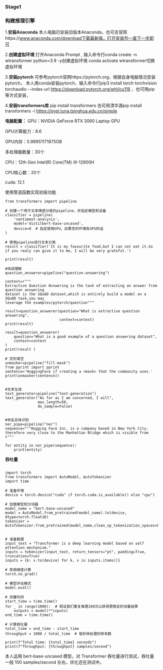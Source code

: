 ### Stage1

### 构建推理引擎

1.**安装Anaconda**
本人电脑已安装旧版本Anaconda，也可去官网https://www.anaconda.com/download下载最新版，打开安装包一直下一步即可

2.**创建虚拟环境**
打开Anaconda Prompt ,
输入命令行conda create -n wtransformer python=3.9 -y创建虚拟环境
conda activate wtransformer切换虚拟环境

3.**安装pytorch**
可参考pytorch官网https://pytorch.org，根据自身电脑情况安装pytorch，
本人用conda安装pytorch，输入命令行pip3 install torch torchvision torchaudio --index-url https://download.pytorch.org/whl/cu118
，也可用pip等方式安装，

4.**安装transformers库**
pip install transformers
也可用清华源pip install transformers -i https://pypi.tuna.tsinghua.edu.cn/simple


**电脑配置：**
GPU：NVIDIA GeForce RTX 3060 Laptop GPU

GPU计算能力：8.6

GPU内存：5.99951171875GB

多处理器数量：30个

CPU：12th Gen Intel(R) Core(TM) i9-12900H

CPU核心数：20个

cuda:  12.1



使用管道函数实现初级功能

```
from transformers import pipeline

# 创建一个用于文本情感分类的pipeline，并指定模型和设备
classifier = pipeline(
    'sentiment-analysis',
    model='distilbert-base-uncased',
    device=0  # 指定使用GPU，如果您的环境有GPU的话
)

# 使用pipeline进行文本分类
result = classifier('It is my favourite food,but I can not eat it.So if you realy can give it to me, I will be very grateful.')

print(result)

#阅读理解
question_answerer=pipeline("question-answering")

context=r"""
Extractive Question Answering is the task of extracting an answer from question answering
dataset is the SQuAD dataset,which is entirely build a model on a SQuAD task,you may 
leverage the examples/pytorch/question"""

result=question_answerer(question="What is extractive question answering",
                         context=context)
print(result)

result=question_answerer(
    question="What is a good example of a question answering dataset",
    context=context
)
print(result )

# 完形填空
unmasker=pipeline("fill-mask")
from pprint import pprint
sentence='HuggingFace if creating a <mask> that the community uses.'
print(unmasker(sentence))


#文本生成
text_generator=pipeline("text-generation")
text_generator("As far as I am concerned, I will",
               max_length=50,
               do_sample=False)


#命名实体识别
ner_pipe=pipeline("ner")
sequence="""Hugging Face Inc. is a company based in New York City.
therefore very close to the Manhattan Btidge which is visible from t"""

for entity in ner_pipe(sequence):
    print(entity)
```





**吞吐量**


```

import torch
from transformers import AutoModel, AutoTokenizer
import time

# 准备环境
device = torch.device("cuda" if torch.cuda.is_available() else "cpu")

# 加载模型和分词器
model_name = "bert-base-uncased"
model = AutoModel.from_pretrained(model_name).to(device, dtype=torch.float16)
tokenizer = AutoTokenizer.from_pretrained(model_name,clean_up_tokenization_spaces=False)


# 准备数据
input_text = "Transformer is a deep learning model based on self attention mechanism."
inputs = tokenizer(input_text, return_tensors="pt", padding=True, truncation=True)
inputs = {k: v.to(device) for k, v in inputs.items()}

# 禁用梯度计算
torch.no_grad()

# 模型评估模式
model.eval()

# 测量时间
start_time = time.time()
for _ in range(1000):  # 假设我们重复推理100次以获得更稳定的测量结果
    outputs = model(**inputs)
end_time = time.time()

# 计算吞吐量
total_time = end_time - start_time
throughput = 1000 / total_time  # 每秒钟处理的样本数

print(f"Total time: {total_time} seconds")
print(f"Throughput: {throughput} samples/second")

```



本人运用 bert-base-uncased 模型，对 Transformer 吞吐量进行测试，吞吐量一般 100 samples/second 左右，优化还在测试中。